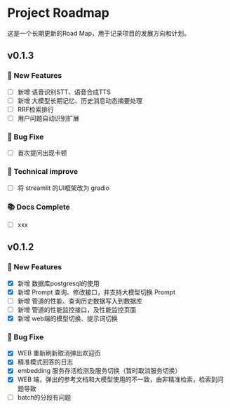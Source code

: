 # Project Roadmap

这是一个长期更新的Road Map，用于记录项目的发展方向和计划。

## v0.1.3

### 🚀 New Features
- [ ] 新增 语音识别STT、语音合成TTS
- [ ] 新增 大模型长期记忆、历史消息动态摘要处理
- [ ] RRF检索排行
- [ ] 用户问题自动识别扩展

### 🐛 Bug Fixe
- [ ] 首次提问出现卡顿

### 🔧 Technical improve
- [ ] 将 streamlit 的UI框架改为 gradio

### 📚 Docs Complete
- [ ] xxx

## v0.1.2

### 🚀 New Features

- [X] 新增 数据库postgresql的使用
- [X] 新增 Prompt 查询、修改接口，并支持大模型切换 Prompt
- [ ] 新增 管道的性能、查询历史数据写入到数据库
- [ ] 新增 管道的性能监控接口，及性能监控页面
- [X] 新增 web端的模型切换、提示词切换

### 🐛 Bug Fixe

- [X] WEB 重新刷新取消弹出欢迎页
- [X] 精准模式回答的日志
- [X] embedding 服务存活检测及服务切换（暂时取消服务切换）
- [X] WEB 端，弹出的参考文档和大模型使用的不一致，由非精准检索，检索到问题导致
- [ ] batch的分段有问题
